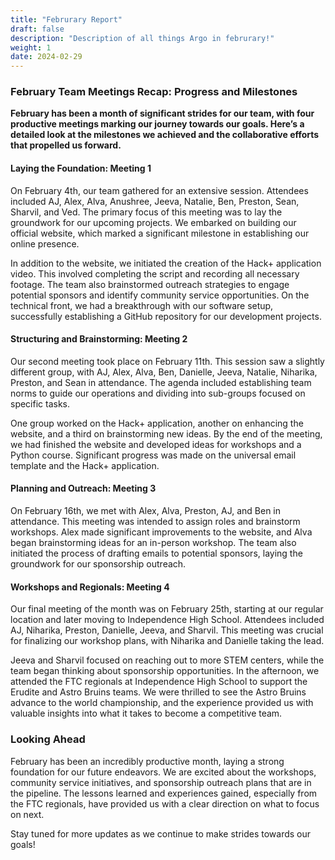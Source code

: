 ```yaml
---
title: "Februrary Report"
draft: false
description: "Description of all things Argo in februrary!"
weight: 1
date: 2024-02-29
---
```


### February Team Meetings Recap: Progress and Milestones

**February has been a month of significant strides for our team, with four productive meetings marking our journey towards our goals. Here’s a detailed look at the milestones we achieved and the collaborative efforts that propelled us forward.**

#### Laying the Foundation: Meeting 1

On February 4th, our team gathered for an extensive session. Attendees included AJ, Alex, Alva, Anushree, Jeeva, Natalie, Ben, Preston, Sean, Sharvil, and Ved. The primary focus of this meeting was to lay the groundwork for our upcoming projects. We embarked on building our official website, which marked a significant milestone in establishing our online presence.

In addition to the website, we initiated the creation of the Hack+ application video. This involved completing the script and recording all necessary footage. The team also brainstormed outreach strategies to engage potential sponsors and identify community service opportunities. On the technical front, we had a breakthrough with our software setup, successfully establishing a GitHub repository for our development projects.

#### Structuring and Brainstorming: Meeting 2

Our second meeting took place on February 11th. This session saw a slightly different group, with AJ, Alex, Alva, Ben, Danielle, Jeeva, Natalie, Niharika, Preston, and Sean in attendance. The agenda included establishing team norms to guide our operations and dividing into sub-groups focused on specific tasks.

One group worked on the Hack+ application, another on enhancing the website, and a third on brainstorming new ideas. By the end of the meeting, we had finished the website and developed ideas for workshops and a Python course. Significant progress was made on the universal email template and the Hack+ application.

#### Planning and Outreach: Meeting 3

On February 16th, we met with Alex, Alva, Preston, AJ, and Ben in attendance. This meeting was intended to assign roles and brainstorm workshops. Alex made significant improvements to the website, and Alva began brainstorming ideas for an in-person workshop. The team also initiated the process of drafting emails to potential sponsors, laying the groundwork for our sponsorship outreach.

#### Workshops and Regionals: Meeting 4

Our final meeting of the month was on February 25th, starting at our regular location and later moving to Independence High School. Attendees included AJ, Niharika, Preston, Danielle, Jeeva, and Sharvil. This meeting was crucial for finalizing our workshop plans, with Niharika and Danielle taking the lead.

Jeeva and Sharvil focused on reaching out to more STEM centers, while the team began thinking about sponsorship opportunities. In the afternoon, we attended the FTC regionals at Independence High School to support the Erudite and Astro Bruins teams. We were thrilled to see the Astro Bruins advance to the world championship, and the experience provided us with valuable insights into what it takes to become a competitive team.

### Looking Ahead

February has been an incredibly productive month, laying a strong foundation for our future endeavors. We are excited about the workshops, community service initiatives, and sponsorship outreach plans that are in the pipeline. The lessons learned and experiences gained, especially from the FTC regionals, have provided us with a clear direction on what to focus on next.

Stay tuned for more updates as we continue to make strides towards our goals!